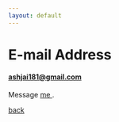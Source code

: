 ```yaml
---
layout: default
---
```


# E-mail Address

#### <a href="mailto:ashjai181@gmail.com">ashjai181@gmail.com</a>

<div id="wufoo-mijtvcl0zt5r7j"> Message <a href="https://ashjai181.wufoo.com/forms/mijtvcl0zt5r7j"> me </a>. </div> <script type="text/javascript"> var mijtvcl0zt5r7j; (function(d, t) { var s = d.createElement(t), options = { 'userName':'ashjai181', 'formHash':'mijtvcl0zt5r7j', 'autoResize':true, 'height':'520', 'async':true, 'host':'wufoo.com', 'header':'show', 'ssl':true }; s.src = ('https:' == d.location.protocol ?'https://':'http://') + 'secure.wufoo.com/scripts/embed/form.js'; s.onload = s.onreadystatechange = function() { var rs = this.readyState; if (rs) if (rs != 'complete') if (rs != 'loaded') return; try { mijtvcl0zt5r7j = new WufooForm(); mijtvcl0zt5r7j.initialize(options); mijtvcl0zt5r7j.display(); } catch (e) { } }; var scr = d.getElementsByTagName(t)[0], par = scr.parentNode; par.insertBefore(s, scr); })(document, 'script'); </script>



[back](./)
